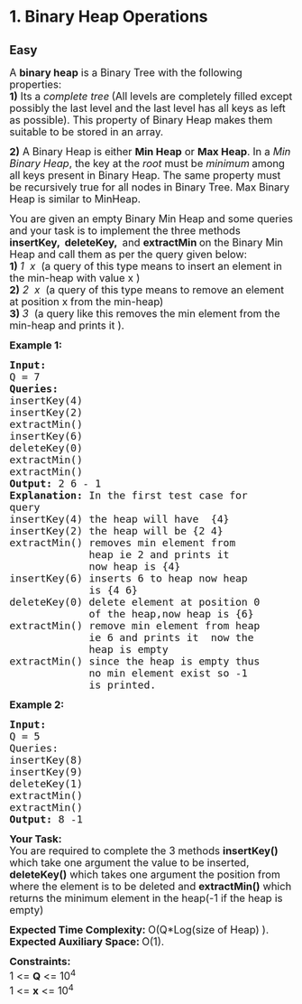 # 1. Binary Heap Operations
## Easy 
<div class="problem-statement">
                <p></p><p><span style="font-size:18px">A <strong>binary heap</strong> is a Binary Tree with the following properties:<br>
<strong>1)</strong> Its a <em>complete tree</em><strong> </strong>(All levels are completely filled except possibly the last level and the last level has all keys as left as possible). This property of Binary Heap makes them suitable to be stored in an array.</span></p>

<p><span style="font-size:18px"><strong>2)</strong> A Binary Heap is either <strong>Min Heap</strong> or <strong>Max Heap</strong>. In a <em>Min Binary Heap</em>, the key at the&nbsp;<em>root</em> must be <em>minimum</em><strong> </strong>among all keys present in Binary Heap. The same property must be recursively true for all nodes in Binary Tree. Max Binary Heap is similar to MinHeap.</span></p>

<p><span style="font-size:18px">You are given an empty Binary Min Heap and some queries and your task is to implement the three methods <strong>insertKey, &nbsp;deleteKey, </strong>&nbsp;and&nbsp;<strong>extractMin </strong>on&nbsp;the Binary Min Heap and call them as per the query given below:<br>
<strong>1) </strong><em>1 &nbsp;x</em> &nbsp;(a query of this type means to insert an element in the min-heap with value x&nbsp;)<br>
<strong>2)</strong> <em>2 &nbsp;x</em> &nbsp;(a query of this type means to remove an element at position x from the min-heap)<br>
<strong>3)</strong><strong> </strong><em>3</em> &nbsp;(a query like this removes&nbsp;the min element from the min-heap and prints it&nbsp;).</span></p>

<p><span style="font-size:18px"><strong>Example 1:</strong></span></p>

<pre><span style="font-size:18px"><strong>Input:
</strong>Q = 7
<strong>Queries:</strong>
insertKey(4)
insertKey(2)
extractMin()
insertKey(6)
deleteKey(0)
extractMin()
extractMin()
<strong>Output: </strong>2 6 - 1<strong>
Explanation: </strong>In the first test case for
query&nbsp;
insertKey(4) the heap will have &nbsp;{4}&nbsp;&nbsp;
insertKey(2) the heap will be {2 4}
extractMin()&nbsp;removes min element from 
&nbsp;            heap ie 2 and prints it
&nbsp;            now heap is {4}&nbsp;
insertKey(6)&nbsp;inserts 6 to heap now heap
&nbsp;            is {4 6}
deleteKey(0)&nbsp;delete element at position 0
             of the heap,now heap is {6}
extractMin() remove min element from heap
             ie 6 and prints it&nbsp;&nbsp;now the
&nbsp;            heap is empty
extractMin() since the heap is empty thus
             no min element exist so -1
&nbsp;            is printed.</span>
</pre>

<p><span style="font-size:18px"><strong>Example 2:</strong></span></p>

<pre><span style="font-size:18px"><strong>Input:
</strong>Q = 5
Queries:
insertKey(8)
insertKey(9)
deleteKey(1)
extractMin()
extractMin()
<strong>Output: </strong>8 -1</span></pre>

<p><span style="font-size:18px"><strong>Your Task:</strong><br>
You are required to complete the 3 methods <strong>insertKey()</strong> which take one argument the value to be inserted, <strong>deleteKey()</strong> which takes one argument the position from where the element is to be deleted and <strong>extractMin()</strong> which returns the minimum element in the heap(-1 if the heap is empty)</span></p>

<p><span style="font-size:18px"><strong>Expected Time Complexity:&nbsp;</strong>O(Q*Log(size of Heap) ).<br>
<strong>Expected Auxiliary Space:&nbsp;</strong>O(1).</span></p>

<p><span style="font-size:18px"><strong>Constraints:</strong><br>
1 &lt;= <strong>Q</strong> &lt;= 10<sup>4</sup><br>
1 &lt;= <strong>x</strong> &lt;= 10<sup>4</sup></span></p>
 <p></p>
            </div>